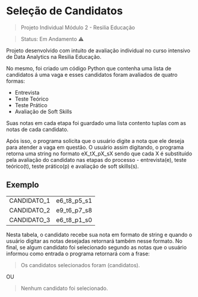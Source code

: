 <h1>Seleção de Candidatos</h1>

> Projeto Individual Módulo 2 - Resilia Educação

> Status: Em Andamento ⚠️


Projeto desenvolvido com intuito de avaliação individual no curso intensivo de Data Analytics na Resilia Educação.

No mesmo, foi criado um código Python que contenha uma lista de candidatos á uma vaga e esses candidatos foram avaliados de quatro formas:

+ Entrevista
+ Teste Teórico
+ Teste Prático
+ Avaliação de Soft Skills

Suas notas em cada etapa foi guardado uma lista contento tuplas com as notas de cada candidato.

Após isso, o programa solicita que o usuário digite a nota que ele deseja para atender a vaga em questão. O usuário assim digitando, o programa retorna uma string no formato eX_tX_pX_sX sendo que cada X é substituído pela avaliação do candidato nas etapas do processo - entrevista(e), teste teórico(t), teste prático(p) e avaliação de soft skills(s).

## Exemplo

<table>
  <tr></tr>
    <td>CANDIDATO_1</td><td>e6_t8_p5_s1</td>
  <tr></tr>
  <tr></tr>
    <td>CANDIDATO_2</td><td>e9_t6_p7_s8</td>
  <tr></tr>
    <tr></tr>
    <td>CANDIDATO_3</td><td>e6_t8_p1_s0</td>
  <tr></tr>
</table>

Nesta tabela, o candidato recebe sua nota em formato de string e quando o usuário digitar as notas desejadas retornará também nesse formato. No final, se algum candidato foi selecionado segundo as notas que o usuário informou como entrada o programa retornará com a frase:
> Os candidatos selecionados foram (candidatos).

OU

> Nenhum candidato foi selecionado.
